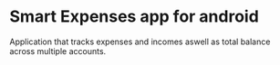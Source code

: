 # Smart Expenses app for android

Application that tracks expenses and incomes aswell as total balance across multiple accounts.

